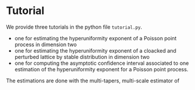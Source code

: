# Tutorial

We provide three tutorials in the python file ``tutorial.py``. 

- one for estimating the hyperuniformity exponent of a Poisson point process in dimension two
- one for estimating the hyperuniformity exponent of a cloacked and perturbed lattice by stable distribution in dimension two
- one for computing the asymptotic confidence interval associated to one estimation of the hyperuniformity exponent for a Poisson point process.

The estimations are done with the multi-tapers, multi-scale estimator of 

